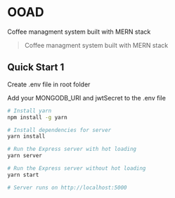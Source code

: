 # OOAD

Coffee managment system built with MERN stack

> Coffee managment system built with MERN stack

## Quick Start 1

Create .env file in root folder

Add your MONGODB_URI and jwtSecret to the .env file

```bash
# Install yarn
npm install -g yarn

# Install dependencies for server
yarn install

# Run the Express server with hot loading
yarn server

# Run the Express server without hot loading
yarn start

# Server runs on http://localhost:5000
```
